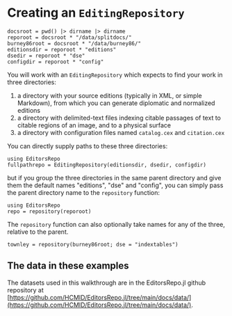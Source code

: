 # Creating an `EditingRepository`

```@setup sample1
docsroot = pwd() |> dirname |> dirname
reporoot = docsroot * "/data/splitdocs/"
burney86root = docsroot * "/data/burney86/"
editionsdir = reporoot * "editions"
dsedir = reporoot * "dse"
configdir = reporoot * "config"
```


You will work with an `EditingRepository` which expects to find your work in three directories:

1. a directory with your source editions (typically in XML, or simple Markdown), from which you can generate diplomatic and normalized editions
2. a directory with delimited-text files indexing citable passages of text to citable regions of an image, and to a physical surface
3. a directory with configuration files named `catalog.cex` and `citation.cex`

You can directly supply paths to these three directories:

```@example sample1
using EditorsRepo
fullpathrepo = EditingRepository(editionsdir, dsedir, configdir)
```



but if you group the three directories in the same parent directory and give them the default names "editions", "dse" and "config", you can simply pass the parent directory name to the `repository` function:

```@example sample1
using EditorsRepo
repo = repository(reporoot)
```

The `repository` function can also optionally take names for any of the three, relative to the parent.

```@example sample1
townley = repository(burney86root; dse = "indextables")
```

## The data in these examples

The datasets used in this walkthrough are in the EditorsRepo.jl github repository at [https://github.com/HCMID/EditorsRepo.jl/tree/main/docs/data/](https://github.com/HCMID/EditorsRepo.jl/tree/main/docs/data/).